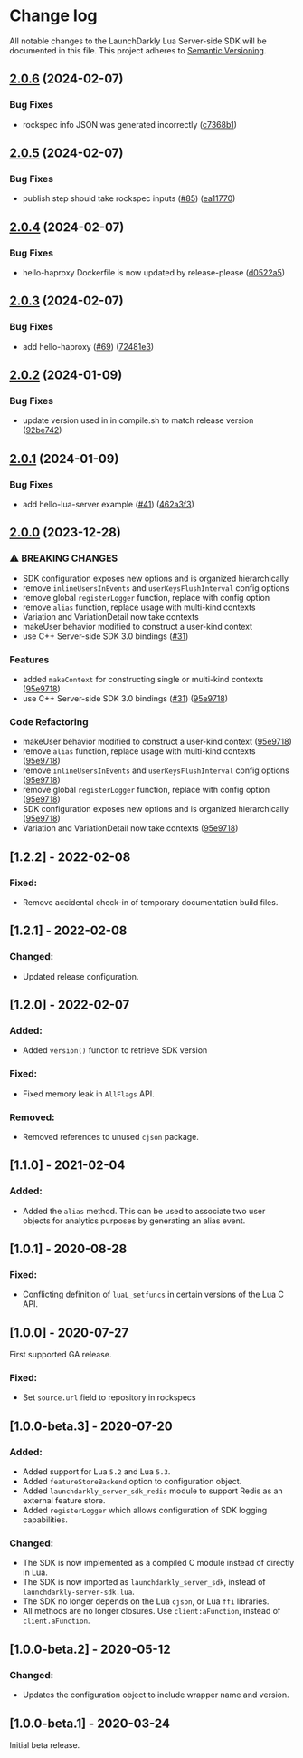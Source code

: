 # Change log

All notable changes to the LaunchDarkly Lua Server-side SDK will be documented in this file. This project adheres to [Semantic Versioning](http://semver.org).

## [2.0.6](https://github.com/launchdarkly/lua-server-sdk/compare/v2.0.5...v2.0.6) (2024-02-07)


### Bug Fixes

* rockspec info JSON was generated incorrectly ([c7368b1](https://github.com/launchdarkly/lua-server-sdk/commit/c7368b110c90119c3b2a79e1c92fa8820159072d))

## [2.0.5](https://github.com/launchdarkly/lua-server-sdk/compare/v2.0.4...v2.0.5) (2024-02-07)


### Bug Fixes

* publish step should take rockspec inputs ([#85](https://github.com/launchdarkly/lua-server-sdk/issues/85)) ([ea11770](https://github.com/launchdarkly/lua-server-sdk/commit/ea1177043953d2c38c95b3b46f659aedf2b69ff3))

## [2.0.4](https://github.com/launchdarkly/lua-server-sdk/compare/v2.0.3...v2.0.4) (2024-02-07)


### Bug Fixes

* hello-haproxy Dockerfile is now updated by release-please ([d0522a5](https://github.com/launchdarkly/lua-server-sdk/commit/d0522a532b91f938caf1808f724077e7c199b6a3))

## [2.0.3](https://github.com/launchdarkly/lua-server-sdk/compare/v2.0.2...v2.0.3) (2024-02-07)


### Bug Fixes

* add hello-haproxy ([#69](https://github.com/launchdarkly/lua-server-sdk/issues/69)) ([72481e3](https://github.com/launchdarkly/lua-server-sdk/commit/72481e34d7bf0f52d4372f8d13d5e6fa8a034a30))

## [2.0.2](https://github.com/launchdarkly/lua-server-sdk/compare/v2.0.1...v2.0.2) (2024-01-09)


### Bug Fixes

* update version used in in compile.sh to match release version ([92be742](https://github.com/launchdarkly/lua-server-sdk/commit/92be74287031a4f53a7ea3f7e235e088f311423c))

## [2.0.1](https://github.com/launchdarkly/lua-server-sdk/compare/v2.0.0...v2.0.1) (2024-01-09)


### Bug Fixes

* add hello-lua-server example ([#41](https://github.com/launchdarkly/lua-server-sdk/issues/41)) ([462a3f3](https://github.com/launchdarkly/lua-server-sdk/commit/462a3f32f4e9d785fb1656cf6274513ca246740c))

## [2.0.0](https://github.com/launchdarkly/lua-server-sdk/compare/1.2.2...v2.0.0) (2023-12-28)


### ⚠ BREAKING CHANGES

* SDK configuration exposes new options and is organized hierarchically
* remove `inlineUsersInEvents` and `userKeysFlushInterval` config options
* remove global `registerLogger` function, replace with config option
* remove `alias` function, replace usage with multi-kind contexts
* Variation and VariationDetail now take contexts
* makeUser behavior modified to construct a user-kind context
* use C++ Server-side SDK 3.0 bindings ([#31](https://github.com/launchdarkly/lua-server-sdk/issues/31))

### Features

* added `makeContext` for constructing single or multi-kind contexts ([95e9718](https://github.com/launchdarkly/lua-server-sdk/commit/95e97188dd2258805734884592b601c7ebfa66c6))
* use C++ Server-side SDK 3.0 bindings ([#31](https://github.com/launchdarkly/lua-server-sdk/issues/31)) ([95e9718](https://github.com/launchdarkly/lua-server-sdk/commit/95e97188dd2258805734884592b601c7ebfa66c6))


### Code Refactoring

* makeUser behavior modified to construct a user-kind context ([95e9718](https://github.com/launchdarkly/lua-server-sdk/commit/95e97188dd2258805734884592b601c7ebfa66c6))
* remove `alias` function, replace usage with multi-kind contexts ([95e9718](https://github.com/launchdarkly/lua-server-sdk/commit/95e97188dd2258805734884592b601c7ebfa66c6))
* remove `inlineUsersInEvents` and `userKeysFlushInterval` config options ([95e9718](https://github.com/launchdarkly/lua-server-sdk/commit/95e97188dd2258805734884592b601c7ebfa66c6))
* remove global `registerLogger` function, replace with config option ([95e9718](https://github.com/launchdarkly/lua-server-sdk/commit/95e97188dd2258805734884592b601c7ebfa66c6))
* SDK configuration exposes new options and is organized hierarchically ([95e9718](https://github.com/launchdarkly/lua-server-sdk/commit/95e97188dd2258805734884592b601c7ebfa66c6))
* Variation and VariationDetail now take contexts ([95e9718](https://github.com/launchdarkly/lua-server-sdk/commit/95e97188dd2258805734884592b601c7ebfa66c6))

## [1.2.2] - 2022-02-08
### Fixed:
- Remove accidental check-in of temporary documentation build files.

## [1.2.1] - 2022-02-08
### Changed:
- Updated release configuration.

## [1.2.0] - 2022-02-07
### Added:
- Added `version()` function to retrieve SDK version

### Fixed:
- Fixed memory leak in `AllFlags` API.

### Removed:
- Removed references to unused `cjson` package.

## [1.1.0] - 2021-02-04
### Added:
- Added the `alias` method. This can be used to associate two user objects for analytics purposes by generating an alias event.

## [1.0.1] - 2020-08-28
### Fixed:
- Conflicting definition of `luaL_setfuncs` in certain versions of the Lua C API.


## [1.0.0] - 2020-07-27
First supported GA release.

### Fixed:
- Set `source.url` field to repository in rockspecs

## [1.0.0-beta.3] - 2020-07-20

### Added:
- Added support for Lua `5.2` and Lua `5.3`.
- Added `featureStoreBackend` option to configuration object.
- Added `launchdarkly_server_sdk_redis` module to support Redis as an external feature store.
- Added `registerLogger` which allows configuration of SDK logging capabilities.

### Changed:
- The SDK is now implemented as a compiled C module instead of directly in Lua.
- The SDK is now imported as `launchdarkly_server_sdk`, instead of `launchdarkly-server-sdk.lua`.
- The SDK no longer depends on the Lua `cjson`, or Lua `ffi` libraries.
- All methods are no longer closures. Use `client:aFunction`, instead of `client.aFunction`.

## [1.0.0-beta.2] - 2020-05-12

### Changed:
- Updates the configuration object to include wrapper name and version.

## [1.0.0-beta.1] - 2020-03-24

Initial beta release.
